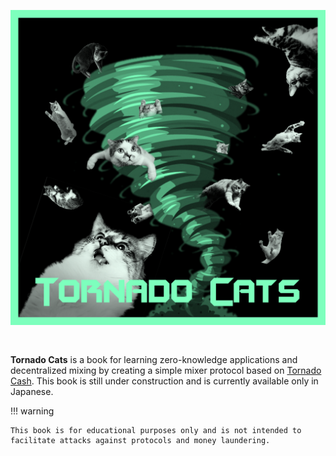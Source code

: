 <div align="center"><img src="./images/brand.png" style="width: 512px; margin: 30px 0px"></div>

**Tornado Cats** is a book for learning zero-knowledge applications and decentralized mixing by creating a simple mixer protocol based on [Tornado Cash](https://github.com/tornadocash/tornado-core). This book is still under construction and is currently available only in Japanese.


!!! warning

    This book is for educational purposes only and is not intended to facilitate attacks against protocols and money laundering.
